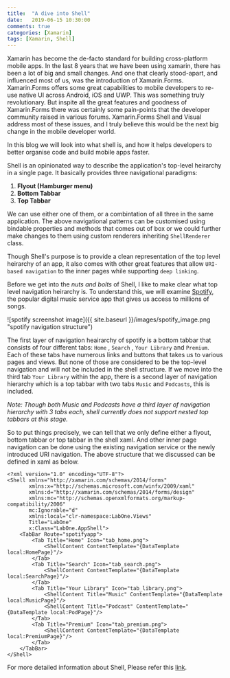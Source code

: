 ```yaml
---
title:  "A dive into Shell"
date:   2019-06-15 10:30:00
comments: true
categories: [Xamarin]
tags: [Xamarin, Shell]
---
```


Xamarin has become the de-facto standard for building cross-platform mobile apps. In the last 8 years that we have been using xamarin, there has been a lot of big and small changes. And one that clearly stood-apart, and influenced most of us, was the introduction of Xamarin.Forms. Xamarin.Forms offers some great capabilities to mobile developers to re-use native UI across Android, iOS and UWP. This was something truly revolutionary. But inspite all the great features and goodness of Xamarin.Forms there was certainly some pain-points that the developer community raised in various forums. Xamarin.Forms Shell and Visual address most of these issues, and I truly believe this would be the next big change in the mobile developer world.

In this blog we will look into what shell is, and how it helps developers to better organise code and build mobile apps faster.

Shell is an opinionated way to describe the application's top-level heirarchy in a single page. It basically provides three navigational paradigms:

1. **Flyout (Hamburger menu)**
2. **Bottom Tabbar**
3. **Top Tabbar**

We can use either one of them, or a combintation of all three in the same application. The above navigational patterns can be customised using bindable properties and methods that comes out of box or we could further make changes to them using custom renderers inheriting  `ShellRenderer` class.

Though Shell's purpose is to provide a clean representation of the top level heirarchy of an app, it also comes with other great features that allow `URI-based navigation` to the inner pages while supporting `deep linking`.

Before we get into the _nuts and bolts_ of Shell, I like to make clear what top level navigation heirarchy is. To understand this, we will examine [Spotify][spotify], the popular digital music service app that gives us access to millions of songs.

![spotify screenshot image]({{ site.baseurl }}/images/spotify_image.png "spotify navigation structure")

The first layer of navigation heairarchy of spotify is a bottom tabbar that consists of four different tabs: `Home` , `Search` , `Your Library` and `Premium`. Each of these tabs have numerous links and buttons that takes us to various pages and views. But none of those are considered to be the top-level navigation and will not be included in the shell structure. If we move into the third tab `Your Library` within the app, there is a second layer of navigation hierarchy which is a top tabbar with two tabs `Music` and `Podcasts`, this is included.

_Note: Though both Music and Podcasts have a third layer of navigation hierarchy with 3 tabs each, shell currently does not support nested top tabbars at this stage._

So to put things precisely, we can tell that we only define either a flyout, bottom tabbar or top tabbar in the shell xaml. And other inner page navigation can be done using the existing navigation service or the newly introduced URI navigation. The above structure that we discussed can be defined in xaml as below.

```shell
<?xml version="1.0" encoding="UTF-8"?>
<Shell xmlns="http://xamarin.com/schemas/2014/forms"
       xmlns:x="http://schemas.microsoft.com/winfx/2009/xaml"
       xmlns:d="http://xamarin.com/schemas/2014/forms/design"
       xmlns:mc="http://schemas.openxmlformats.org/markup-compatibility/2006"
       mc:Ignorable="d"
       xmlns:local="clr-namespace:LabOne.Views"
       Title="LabOne"
       x:Class="LabOne.AppShell">
    <TabBar Route="spotifyapp">
        <Tab Title="Home" Icon="tab_home.png">
            <ShellContent ContentTemplate="{DataTemplate local:HomePage}"/>
        </Tab>
        <Tab Title="Search" Icon="tab_search.png">
            <ShellContent ContentTemplate="{DataTemplate local:SearchPage}"/>
        </Tab>
        <Tab Title="Your Library" Icon="tab_library.png">
            <ShellContent Title="Music" ContentTemplate="{DataTemplate local:MusicPage}"/>
            <ShellContent Title="Podcast" ContentTemplate="{DataTemplate local:PodPage}"/>
        </Tab>
        <Tab Title="Premium" Icon="tab_premium.png">
            <ShellContent ContentTemplate="{DataTemplate local:PremiumPage}"/>
        </Tab>
    </TabBar>
</Shell>
```

For more detailed information about Shell, Please refer this [link][xamarinshelllink].

[spotify]: https://www.spotify.com/
[xamarinshelllink]: https://docs.microsoft.com/en-us/xamarin/xamarin-forms/app-fundamentals/shell/
